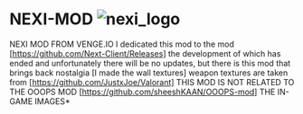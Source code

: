 # NEXI-MOD ![nexi_logo](https://github.com/KROKITVzx/NEXI-MOD/assets/155387562/f76f9a3d-b7c5-4f16-8738-a321f5de81e7)

NEXI MOD FROM VENGE.IO
I dedicated this mod to the mod [https://github.com/Next-Client/Releases] the development of which has ended and unfortunately there will be no updates, but there is this mod that brings back nostalgia [I made the wall textures] weapon textures are taken from [https://github.com/JustxJoe/Valorant]
THIS MOD IS NOT RELATED TO THE OOOPS MOD [https://github.com/sheeshKAAN/OOOPS-mod]
THE IN-GAME IMAGES*
